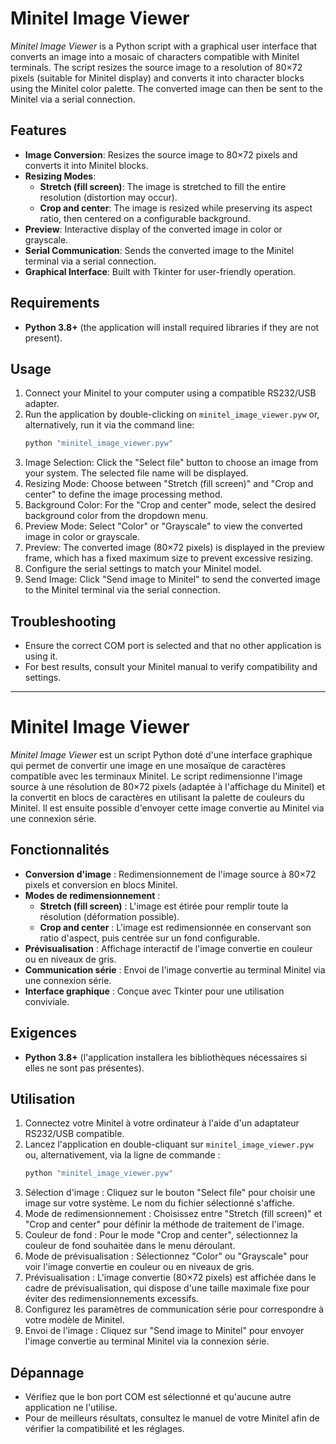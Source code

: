 # Minitel Image Viewer

*Minitel Image Viewer* is a Python script with a graphical user interface that converts an image into a mosaic of characters compatible with Minitel terminals. The script resizes the source image to a resolution of 80×72 pixels (suitable for Minitel display) and converts it into character blocks using the Minitel color palette. The converted image can then be sent to the Minitel via a serial connection.

## Features

- **Image Conversion**: Resizes the source image to 80×72 pixels and converts it into Minitel blocks.
- **Resizing Modes**:
  - **Stretch (fill screen)**: The image is stretched to fill the entire resolution (distortion may occur).
  - **Crop and center**: The image is resized while preserving its aspect ratio, then centered on a configurable background.
- **Preview**: Interactive display of the converted image in color or grayscale.
- **Serial Communication**: Sends the converted image to the Minitel terminal via a serial connection.
- **Graphical Interface**: Built with Tkinter for user-friendly operation.

## Requirements
- **Python 3.8+** (the application will install required libraries if they are not present).

## Usage
1. Connect your Minitel to your computer using a compatible RS232/USB adapter.
2. Run the application by double-clicking on `minitel_image_viewer.pyw` or, alternatively, run it via the command line:
   ```bash
   python "minitel_image_viewer.pyw"
   ```
3. Image Selection: Click the "Select file" button to choose an image from your system. The selected file name will be displayed.
4. Resizing Mode: Choose between "Stretch (fill screen)" and "Crop and center" to define the image processing method.
5. Background Color: For the "Crop and center" mode, select the desired background color from the dropdown menu.
6. Preview Mode: Select "Color" or "Grayscale" to view the converted image in color or grayscale.
7. Preview: The converted image (80×72 pixels) is displayed in the preview frame, which has a fixed maximum size to prevent excessive resizing.
8. Configure the serial settings to match your Minitel model.
9. Send Image: Click "Send image to Minitel" to send the converted image to the Minitel terminal via the serial connection.

## Troubleshooting
- Ensure the correct COM port is selected and that no other application is using it.
- For best results, consult your Minitel manual to verify compatibility and settings.

---

# Minitel Image Viewer

*Minitel Image Viewer* est un script Python doté d'une interface graphique qui permet de convertir une image en une mosaïque de caractères compatible avec les terminaux Minitel. Le script redimensionne l'image source à une résolution de 80×72 pixels (adaptée à l'affichage du Minitel) et la convertit en blocs de caractères en utilisant la palette de couleurs du Minitel. Il est ensuite possible d'envoyer cette image convertie au Minitel via une connexion série.

## Fonctionnalités

- **Conversion d'image** : Redimensionnement de l'image source à 80×72 pixels et conversion en blocs Minitel.
- **Modes de redimensionnement** :
  - **Stretch (fill screen)** : L'image est étirée pour remplir toute la résolution (déformation possible).
  - **Crop and center** : L'image est redimensionnée en conservant son ratio d'aspect, puis centrée sur un fond configurable.
- **Prévisualisation** : Affichage interactif de l'image convertie en couleur ou en niveaux de gris.
- **Communication série** : Envoi de l'image convertie au terminal Minitel via une connexion série.
- **Interface graphique** : Conçue avec Tkinter pour une utilisation conviviale.

## Exigences
- **Python 3.8+** (l'application installera les bibliothèques nécessaires si elles ne sont pas présentes).

## Utilisation
1. Connectez votre Minitel à votre ordinateur à l'aide d'un adaptateur RS232/USB compatible.
2. Lancez l'application en double-cliquant sur `minitel_image_viewer.pyw` ou, alternativement, via la ligne de commande :
   ```bash
   python "minitel_image_viewer.pyw"
   ```
3. Sélection d'image : Cliquez sur le bouton "Select file" pour choisir une image sur votre système. Le nom du fichier sélectionné s'affiche.
4. Mode de redimensionnement : Choisissez entre "Stretch (fill screen)" et "Crop and center" pour définir la méthode de traitement de l'image.
5. Couleur de fond : Pour le mode "Crop and center", sélectionnez la couleur de fond souhaitée dans le menu déroulant.
6. Mode de prévisualisation : Sélectionnez "Color" ou "Grayscale" pour voir l'image convertie en couleur ou en niveaux de gris.
7. Prévisualisation : L'image convertie (80×72 pixels) est affichée dans le cadre de prévisualisation, qui dispose d'une taille maximale fixe pour éviter des redimensionnements excessifs.
8. Configurez les paramètres de communication série pour correspondre à votre modèle de Minitel.
9. Envoi de l'image : Cliquez sur "Send image to Minitel" pour envoyer l'image convertie au terminal Minitel via la connexion série.

## Dépannage
- Vérifiez que le bon port COM est sélectionné et qu'aucune autre application ne l'utilise.
- Pour de meilleurs résultats, consultez le manuel de votre Minitel afin de vérifier la compatibilité et les réglages.
